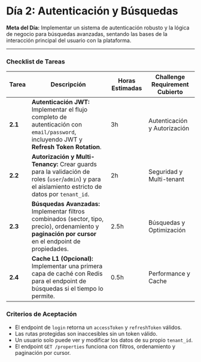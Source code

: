 # Día 2: Autenticación y Búsquedas

**Meta del Día:** Implementar un sistema de autenticación robusto y la lógica de negocio para búsquedas avanzadas, sentando las bases de la interacción principal del usuario con la plataforma.

---

### Checklist de Tareas

| Tarea | Descripción | Horas Estimadas | Challenge Requirement Cubierto |
|---|---|---|---|
| **2.1** | **Autenticación JWT:** Implementar el flujo completo de autenticación con `email/password`, incluyendo JWT y **Refresh Token Rotation**. | 3h | Autenticación y Autorización |
| **2.2** | **Autorización y Multi-Tenancy:** Crear guards para la validación de roles (`user`/`admin`) y para el aislamiento estricto de datos por `tenant_id`. | 2h | Seguridad y Multi-tenant |
| **2.3** | **Búsquedas Avanzadas:** Implementar filtros combinados (sector, tipo, precio), ordenamiento y **paginación por cursor** en el endpoint de propiedades. | 2.5h | Búsquedas y Optimización |
| **2.4** | **Cache L1 (Opcional):** Implementar una primera capa de caché con Redis para el endpoint de búsquedas si el tiempo lo permite. | 0.5h | Performance y Cache |

### Criterios de Aceptación

- El endpoint de `login` retorna un `accessToken` y `refreshToken` válidos.
- Las rutas protegidas son inaccesibles sin un token válido.
- Un usuario solo puede ver y modificar los datos de su propio `tenant_id`.
- El endpoint `GET /properties` funciona con filtros, ordenamiento y paginación por cursor.
